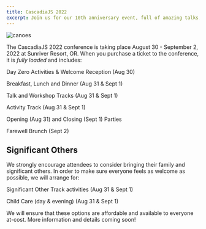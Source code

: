 ```yaml
---
title: CascadiaJS 2022
excerpt: Join us for our 10th anniversary event, full of amazing talks, outdoor activities and more!
---
```

![canoes](/images/sunriver/canoes.jpg)

The CascadiaJS 2022 conference is taking place August 30 - September 2, 2022 at Sunriver Resort, OR. When you purchase a ticket to the conference, it is *fully loaded* and includes:

<i class="fas fa-glass-cheers"></i> Day Zero Activities & Welcome Reception (Aug 30)

<i class="fas fa-burger-soda"></i> Breakfast, Lunch and Dinner (Aug 31 & Sept 1)

<i class="fas fa-chalkboard-teacher"></i> Talk and Workshop Tracks (Aug 31 & Sept 1)

<i class="fas fa-hiking"></i> Activity Track (Aug 31 & Sept 1)

<i class="fas fa-turntable"></i> Opening (Aug 31) and Closing (Sept 1) Parties

<i class="fas fa-coffee"></i> Farewell Brunch (Sept 2)

## Significant Others

We strongly encourage attendees to consider bringing their family and significant others. In order to make sure everyone feels as welcome as possible, we will arrange for:

<i class="fas fa-horse-saddle"></i> Significant Other Track activities (Aug 31 & Sept 1)

<i class="fas fa-baby"></i> Child Care (day & evening) (Aug 31 & Sept 1)

We will ensure that these options are affordable and available to everyone at-cost. More information and details coming soon!
